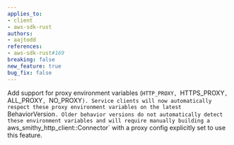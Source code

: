 ```yaml
---
applies_to:
- client
- aws-sdk-rust
authors:
- aajtodd
references:
- aws-sdk-rust#169
breaking: false
new_feature: true
bug_fix: false
---
```

Add support for proxy environment variables (`HTTP_PROXY, `HTTPS_PROXY`, `ALL_PROXY`, `NO_PROXY`). Service clients will now automatically respect these proxy environment variables on the latest `BehaviorVersion`. Older behavior versions do not automatically detect these environment variables and will require manually building a `aws_smithy_http_client::Connector` with a proxy config explicitly set to use this feature.
